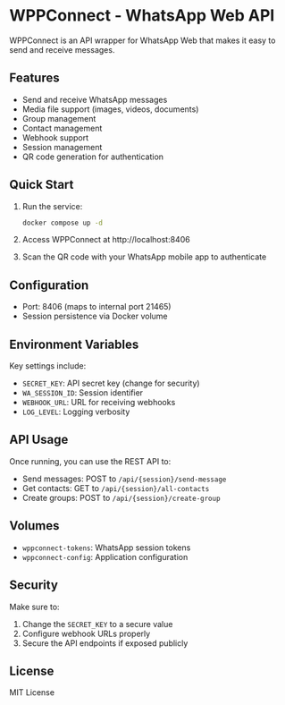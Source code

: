 # WPPConnect - WhatsApp Web API

WPPConnect is an API wrapper for WhatsApp Web that makes it easy to send and receive messages.

## Features

- Send and receive WhatsApp messages
- Media file support (images, videos, documents)
- Group management
- Contact management
- Webhook support
- Session management
- QR code generation for authentication

## Quick Start

1. Run the service:
   ```bash
   docker compose up -d
   ```

2. Access WPPConnect at http://localhost:8406

3. Scan the QR code with your WhatsApp mobile app to authenticate

## Configuration

- Port: 8406 (maps to internal port 21465)
- Session persistence via Docker volume

## Environment Variables

Key settings include:
- `SECRET_KEY`: API secret key (change for security)
- `WA_SESSION_ID`: Session identifier
- `WEBHOOK_URL`: URL for receiving webhooks
- `LOG_LEVEL`: Logging verbosity

## API Usage

Once running, you can use the REST API to:
- Send messages: POST to `/api/{session}/send-message`
- Get contacts: GET to `/api/{session}/all-contacts`
- Create groups: POST to `/api/{session}/create-group`

## Volumes

- `wppconnect-tokens`: WhatsApp session tokens
- `wppconnect-config`: Application configuration

## Security

Make sure to:
1. Change the `SECRET_KEY` to a secure value
2. Configure webhook URLs properly
3. Secure the API endpoints if exposed publicly

## License

MIT License